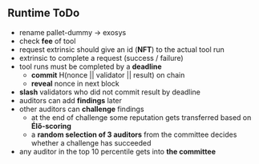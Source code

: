 ## Runtime ToDo

- rename pallet-dummy -> exosys 
- check **fee** of tool
- request extrinsic should give an id (**NFT**) to the actual tool run
- extrinsic to complete a request (success / failure)
- tool runs must be completed by a **deadline**
	- **commit** H(nonce || validator || result) on chain
	- **reveal** nonce in next block
- **slash** validators who did not commit result by deadline
- auditors can add **findings** later
- other auditors can **challenge** findings
	- at the end of challenge some reputation gets transferred based on **Élő-scoring**
	- a **random selection of 3 auditors** from the committee decides whether a challenge has succeeded
- any auditor in the top 10 percentile gets into **the committee**
